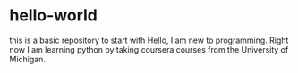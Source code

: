 # hello-world
this is a basic repository to start with
Hello, I am new to programming. Right now I am learning python by taking coursera courses from the University of Michigan. 
